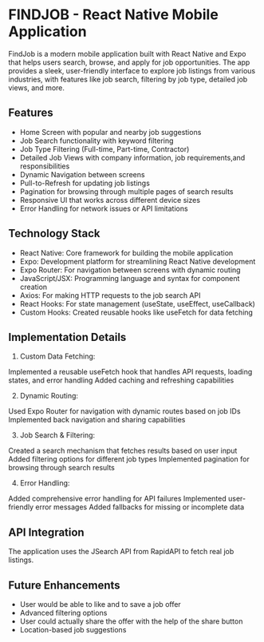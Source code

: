 # FINDJOB - React Native Mobile Application

FindJob is a modern mobile application built with React Native and Expo that helps users search, browse, and apply for job opportunities. The app provides a sleek, user-friendly interface to explore job listings from various industries, with features like job search, filtering by job type, detailed job views, and more.


## Features

- Home Screen with popular and nearby job suggestions
- Job Search functionality with keyword filtering
- Job Type Filtering (Full-time, Part-time, Contractor)
- Detailed Job Views with company information, job requirements,and responsibilities
- Dynamic Navigation between screens
- Pull-to-Refresh for updating job listings
- Pagination for browsing through multiple pages of search results
- Responsive UI that works across different device sizes
- Error Handling for network issues or API limitations

## Technology Stack


- React Native: Core framework for building the mobile application
- Expo: Development platform for streamlining React Native development
- Expo Router: For navigation between screens with dynamic routing
- JavaScript/JSX: Programming language and syntax for component creation
- Axios: For making HTTP requests to the job search API
- React Hooks: For state management (useState, useEffect, useCallback)
- Custom Hooks: Created reusable hooks like useFetch for data fetching

## Implementation Details

1) Custom Data Fetching:

Implemented a reusable useFetch hook that handles API requests, loading states, and error handling
Added caching and refreshing capabilities

2) Dynamic Routing:

Used Expo Router for navigation with dynamic routes based on job IDs
Implemented back navigation and sharing capabilities

3) Job Search & Filtering:

Created a search mechanism that fetches results based on user input
Added filtering options for different job types
Implemented pagination for browsing through search results

4) Error Handling:

Added comprehensive error handling for API failures
Implemented user-friendly error messages
Added fallbacks for missing or incomplete data


## API Integration

The application uses the JSearch API from RapidAPI to fetch real job listings.

## Future Enhancements
- User would be able to like and to save a job offer
- Advanced filtering options
- User could actually share the offer with the help of the share button
- Location-based job suggestions